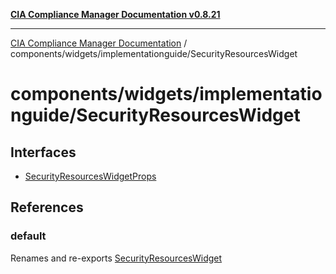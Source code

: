 [**CIA Compliance Manager Documentation v0.8.21**](../../../../README.md)

***

[CIA Compliance Manager Documentation](../../../../modules.md) / components/widgets/implementationguide/SecurityResourcesWidget

# components/widgets/implementationguide/SecurityResourcesWidget

## Interfaces

- [SecurityResourcesWidgetProps](interfaces/SecurityResourcesWidgetProps.md)

## References

### default

Renames and re-exports [SecurityResourcesWidget](../../../variables/SecurityResourcesWidget.md)
